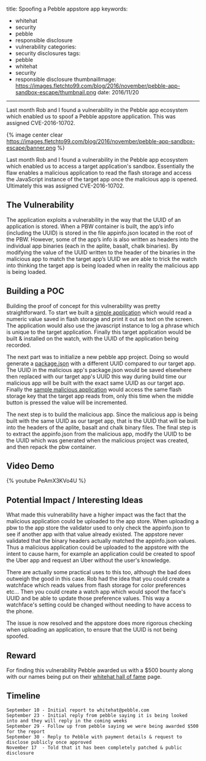title: Spoofing a Pebble appstore app
keywords:
- whitehat
- security
- pebble
- responsible disclosure
- vulnerability
categories:
- security disclosures
tags:
- pebble
- whitehat
- security
- responsible disclosure
thumbnailImage: https://images.fletchto99.com/blog/2016/november/pebble-app-sandbox-escape/thumbnail.png
date: 2016/11/20
---

Last month Rob and I found a vulnerability in the Pebble app ecosystem which enabled us to spoof a Pebble appstore application. This was assigned CVE-2016-10702.

<!-- excerpt -->
{% image center clear https://images.fletchto99.com/blog/2016/november/pebble-app-sandbox-escape/banner.png %}

Last month Rob and I found a vulnerability in the Pebble app ecosystem which enabled us to access a target application's sandbox. Essentially the flaw enables a malicious application to read the flash storage and access the JavaScript instance of the target app once the malicious app is opened. Ultimately this was assigned CVE-2016-10702.

## The Vulnerability

The application exploits a vulnerability in the way that the UUID of an application is stored. When a PBW container is built, the app’s info (including the UUID) is stored in the file appinfo.json located in the root of the PBW. However, some of the app’s info is also written as headers into the individual app binaries (each in the aplite, basalt, chalk  binaries). By modifying the value of the UUID written to the header of the binaries in the malicious app to match the target app’s UUID we are able to trick the watch into thinking the target app is being loaded when in reality the malicious app is being loaded.

## Building a POC

Building the proof of concept for this vulnerability was pretty straightforward. To start we built a [simple application](https://gist.github.com/fletchto99/ca2050882e3da8d0e4b60b7f926b6cc4) which would read a numeric value saved in flash storage and print it out as text on the screen. The application would also use the javascript instance to log a phrase which is unique to the target application. Finally this target application would be built & installed on the watch, with the UUID of the application being recorded.

The next part was to initialize a new pebble app project. Doing so would generate a [package.json](https://developer.pebble.com/guides/tools-and-resources/app-metadata/) with a different UUID compared to our target app. The UUID in the malicious app's package.json would be saved elsewhere then replaced with our target app's UUID this way during build time our malicious app will be built with the exact same UUID as our target app. Finally the [sample malicious application](https://gist.github.com/fletchto99/417225a12ab61dddf5623e0cfc432ed3) would access the same flash storage key that the target app reads from, only this time when the middle button is pressed the value will be incremented.

The next step is to build the malicious app. Since the malicious app is being built with the same UUID as our target app, that is the UUID that will be built into the headers of the aplite, basalt and chalk binary files. The final step is to extract the appinfo.json from the malicious app, modify the UUID to be the UUID which was generated when the malicious project was created, and then repack the pbw container.

## Video Demo

{% youtube PeAmX3KVo4U %}

## Potential Impact / Interesting Ideas

What made this vulnerability have a higher impact was the fact that the malicious application could be uploaded to the app store. When uploading a pbw to the app store the validator used to only check the appinfo.json to see if another app with that value already existed. The appstore never validated that the binary headers actually matched the appinfo.json values. Thus a malicious application could be uploaded to the appstore with the intent to cause harm, for example an application could be created to spoof the Uber app and request an Uber without the user's knowledge.

There are actually some practical uses to this too, although the bad does outweigh the good in this case. Rob had the idea that you could create a watchface which reads values from flash storage for color preferences etc... Then you could create a watch app which would spoof the face's UUID and be able to update those preference values. This way a watchface's setting could be changed without needing to have access to the phone.

The issue is now resolved and the appstore does more rigorous checking when uploading an application, to ensure that the UUID is not being spoofed.

## Reward

For finding this vulnerability Pebble awarded us with a $500 bounty along with our names being put on their [whitehat hall of fame](https://www.pebble.com/legal/white_hat/hall_of_fame) page.

## Timeline

```
September 10 - Initial report to whitehat@pebble.com
September 23 - Initial reply from pebble saying it is being looked into and they will reply in the coming weeks
September 29 - Follow up from pebble saying we were being awarded $500 for the report
September 30 - Reply to Pebble with payment details & request to disclose publicly once approved
November 17  - Told that it has been completely patched & public disclosure
```

<!-- more -->
